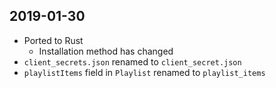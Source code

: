 ## 2019-01-30

- Ported to Rust
  - Installation method has changed
- `client_secrets.json` renamed to `client_secret.json`
- `playlistItems` field in `Playlist` renamed to `playlist_items`
